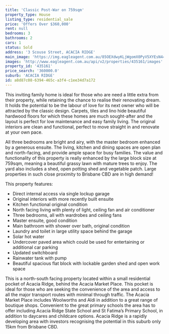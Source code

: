 ```yaml
---
title: 'Classic Post-War on 759sqm'
property_type: House
listing_type: residential_sale
price: 'Offers Over $360,000'
rent: null
bedrooms: 3
bathrooms: 2
cars: 1
status: Sold
address: '3 Scouse Street, ACACIA RIDGE'
main_image: 'https://img.eagleagent.com.au/85OEXdwyKLjWgomX0PyV5XYEsN4=/1280x854/smart/https://s3-us-west-2.amazonaws.com/eagleagent-orig/images/6821163/125217298-image-M.jpg'
images: 'http://www.eagleagent.com.au/api/v2/properties/435161/images'
property_id: '435161'
price_search: '360000.0'
suburb: 'ACACIA RIDGE'
id: a8d87c08-6394-465c-a3f4-c1ee34d7a172
---
```

This inviting family home is ideal for those who are need a little extra from their property, while retaining the chance to realise their renovating dream. It holds the potential to be the labour of love for its next owner who will be attracted by the classic design. Carpets, tiles and lino hide beautiful hardwood floors for which these homes are much sought-after and the layout is perfect for low maintenance and easy family living. The original interiors are clean and functional, perfect to move straight in and renovate at your own pace.

All three bedrooms are bright and airy, with the master bedroom enhanced by a generous ensuite. The living, kitchen and dining spaces are open plan and north-facing, and provide ample space for busy families. The value and functionality of this property is really enhanced by the large block size at 759sqm, meaning a beautiful grassy lawn with mature trees to enjoy. The yard also includes a shed, open potting shed and vegetable patch. Large properties in such close proximity to Brisbane CBD are in high demand!

This property features:

*  Direct internal access via single lockup garage
*  Original interiors with more recently built ensuite
*  Kitchen functional original condition
*  North facing living with plenty of light, ceiling fan and air conditioner
*  Three bedrooms, all with wardrobes and ceiling fans
*  Master ensuite, good condition
*  Main bathroom with shower over bath, original condition
*  Laundry and toilet in large utility space behind the garage
*  Solar hot water
*  Undercover paved area which could be used for entertaining or additional car parking
*  Updated switchboard
*  Rainwater tank with pump
*  Beautiful spacious flat block with lockable garden shed and open work space

This is a north-south facing property located within a small residential pocket of Acacia Ridge, behind the Acacia Market Place. This pocket is ideal for those who are seeking the convenience of the area and access to all the major transport routes with minimal through traffic. The Acacia Market Place includes Woolworths and Aldi in addition to a great range of boutique shops. Convenient to the great primary schools the area has to offer including Acacia Ridge State School and St Fatima’s Primary School, in addition to daycares and childcare options. Acacia Ridge is a rapidly developing area with investors recognising the potential in this suburb only 15km from Brisbane CBD.